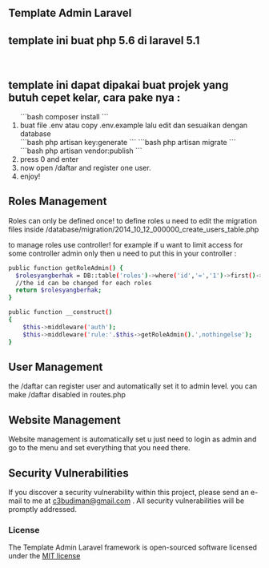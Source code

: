 ## Template Admin Laravel
<h2>template ini buat php 5.6 di laravel 5.1</h2>
<br>
<h2>template ini dapat dipakai buat projek yang butuh cepet kelar, cara pake nya : </h2>
<ol>
```bash
composer install
```
<li> buat file .env atau copy .env.example lalu edit dan sesuaikan dengan database </li>
```bash 
  php artisan key:generate
```
```bash 
  php artisan migrate
```
```bash 
  php artisan vendor:publish
```
<li> press 0 and enter </li>
<li> now open /daftar and register one user. </li>
<li> enjoy! </li>
</ol>

## Roles Management

Roles can only be defined once!
to define roles u need to edit the migration files inside /database/migration/2014_10_12_000000_create_users_table.php

to manage roles use controller!
for example if u want to limit access for some controller admin only then u need to put this in your controller :

```bash
public function getRoleAdmin() {
  $rolesyangberhak = DB::table('roles')->where('id','=','1')->first()->namaRule;
  //the id can be changed for each roles
  return $rolesyangberhak;
}

public function __construct()
{
    $this->middleware('auth');
    $this->middleware('rule:'.$this->getRoleAdmin().',nothingelse');
}
```

## User Management

the /daftar can register user and automatically set it to admin level.
you can make /daftar disabled in routes.php

## Website Management

Website management is automatically set u just need to login as admin and go to the menu and set everything that you need there.

## Security Vulnerabilities

If you discover a security vulnerability within this project, please send an e-mail to me at c3budiman@gmail.com . All security vulnerabilities will be promptly addressed.

### License

The Template Admin Laravel framework is open-sourced software licensed under the [MIT license](http://opensource.org/licenses/MIT)
